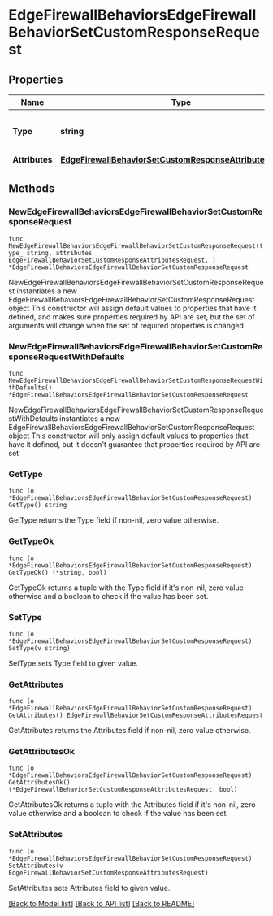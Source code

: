 # EdgeFirewallBehaviorsEdgeFirewallBehaviorSetCustomResponseRequest

## Properties

Name | Type | Description | Notes
------------ | ------------- | ------------- | -------------
**Type** | **string** | * &#x60;set_custom_response&#x60; - set_custom_response | 
**Attributes** | [**EdgeFirewallBehaviorSetCustomResponseAttributesRequest**](EdgeFirewallBehaviorSetCustomResponseAttributesRequest.md) |  | 

## Methods

### NewEdgeFirewallBehaviorsEdgeFirewallBehaviorSetCustomResponseRequest

`func NewEdgeFirewallBehaviorsEdgeFirewallBehaviorSetCustomResponseRequest(type_ string, attributes EdgeFirewallBehaviorSetCustomResponseAttributesRequest, ) *EdgeFirewallBehaviorsEdgeFirewallBehaviorSetCustomResponseRequest`

NewEdgeFirewallBehaviorsEdgeFirewallBehaviorSetCustomResponseRequest instantiates a new EdgeFirewallBehaviorsEdgeFirewallBehaviorSetCustomResponseRequest object
This constructor will assign default values to properties that have it defined,
and makes sure properties required by API are set, but the set of arguments
will change when the set of required properties is changed

### NewEdgeFirewallBehaviorsEdgeFirewallBehaviorSetCustomResponseRequestWithDefaults

`func NewEdgeFirewallBehaviorsEdgeFirewallBehaviorSetCustomResponseRequestWithDefaults() *EdgeFirewallBehaviorsEdgeFirewallBehaviorSetCustomResponseRequest`

NewEdgeFirewallBehaviorsEdgeFirewallBehaviorSetCustomResponseRequestWithDefaults instantiates a new EdgeFirewallBehaviorsEdgeFirewallBehaviorSetCustomResponseRequest object
This constructor will only assign default values to properties that have it defined,
but it doesn't guarantee that properties required by API are set

### GetType

`func (o *EdgeFirewallBehaviorsEdgeFirewallBehaviorSetCustomResponseRequest) GetType() string`

GetType returns the Type field if non-nil, zero value otherwise.

### GetTypeOk

`func (o *EdgeFirewallBehaviorsEdgeFirewallBehaviorSetCustomResponseRequest) GetTypeOk() (*string, bool)`

GetTypeOk returns a tuple with the Type field if it's non-nil, zero value otherwise
and a boolean to check if the value has been set.

### SetType

`func (o *EdgeFirewallBehaviorsEdgeFirewallBehaviorSetCustomResponseRequest) SetType(v string)`

SetType sets Type field to given value.


### GetAttributes

`func (o *EdgeFirewallBehaviorsEdgeFirewallBehaviorSetCustomResponseRequest) GetAttributes() EdgeFirewallBehaviorSetCustomResponseAttributesRequest`

GetAttributes returns the Attributes field if non-nil, zero value otherwise.

### GetAttributesOk

`func (o *EdgeFirewallBehaviorsEdgeFirewallBehaviorSetCustomResponseRequest) GetAttributesOk() (*EdgeFirewallBehaviorSetCustomResponseAttributesRequest, bool)`

GetAttributesOk returns a tuple with the Attributes field if it's non-nil, zero value otherwise
and a boolean to check if the value has been set.

### SetAttributes

`func (o *EdgeFirewallBehaviorsEdgeFirewallBehaviorSetCustomResponseRequest) SetAttributes(v EdgeFirewallBehaviorSetCustomResponseAttributesRequest)`

SetAttributes sets Attributes field to given value.



[[Back to Model list]](../README.md#documentation-for-models) [[Back to API list]](../README.md#documentation-for-api-endpoints) [[Back to README]](../README.md)


